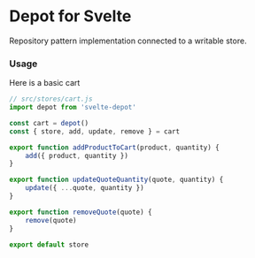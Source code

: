 # Depot for Svelte

Repository pattern implementation connected to a writable store.

### Usage

Here is a basic cart

```js
// src/stores/cart.js
import depot from 'svelte-depot'

const cart = depot()
const { store, add, update, remove } = cart

export function addProductToCart(product, quantity) {
    add({ product, quantity })
}

export function updateQuoteQuantity(quote, quantity) {
    update({ ...quote, quantity })
}

export function removeQuote(quote) {
    remove(quote)
}

export default store
```

